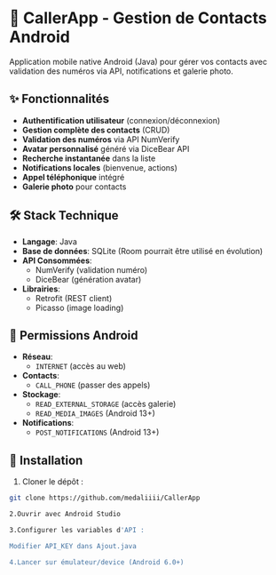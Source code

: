 # 📱 CallerApp - Gestion de Contacts Android

Application mobile native Android (Java) pour gérer vos contacts avec validation des numéros via API, notifications et galerie photo.

## ✨ Fonctionnalités
- **Authentification utilisateur** (connexion/déconnexion)
- **Gestion complète des contacts** (CRUD)
- **Validation des numéros** via API NumVerify
- **Avatar personnalisé** généré via DiceBear API
- **Recherche instantanée** dans la liste
- **Notifications locales** (bienvenue, actions)
- **Appel téléphonique** intégré
- **Galerie photo** pour contacts

## 🛠 Stack Technique
- **Langage**: Java
- **Base de données**: SQLite (Room pourrait être utilisé en évolution)
- **API Consommées**:
  - NumVerify (validation numéro)
  - DiceBear (génération avatar)
- **Librairies**:
  - Retrofit (REST client)
  - Picasso (image loading)
## 🔐 Permissions Android
- **Réseau**:
  - `INTERNET` (accès au web)
- **Contacts**:
  - `CALL_PHONE` (passer des appels)
- **Stockage**:
  - `READ_EXTERNAL_STORAGE` (accès galerie)
  - `READ_MEDIA_IMAGES` (Android 13+)
- **Notifications**:
  - `POST_NOTIFICATIONS` (Android 13+)


## 🚀 Installation
1. Cloner le dépôt :
```bash
git clone https://github.com/medaliiii/CallerApp

2.Ouvrir avec Android Studio

3.Configurer les variables d'API :

Modifier API_KEY dans Ajout.java

4.Lancer sur émulateur/device (Android 6.0+)
